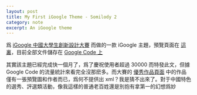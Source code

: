 ```yaml
---
layout: post
title: My First iGoogle Theme - Somilody 2
category: note
excerpt: An iGoogle theme
---
```


<div class=txt>
<p>爲 <a href="http://www.google.cn/intl/zh-CN/landing/igcontest09/">iGoogle 中國大學生創新設計大賽</a> 而做的一款 iGoogle 主題，預覽頁面在 <a href="http://www.google.com/ig/directory?hl=en&gl=us&type=themes&url=somilody.googlecode.com/files/somilody2.xml">這裏</a>，目前全部文件儲存在 <a href="http://code.google.com/p/somilody/">Google Code 上</a></p>

<p>其實該主題已經完成快一個月了，爲了慶祝使用者超過 30000 而特發此文，但據 Google Code 的流量統計來看完全沒那麽多。而大賽的 <a href="http://www.google.cn/intl/zh-CN/landing/igcontest09/themes/samples.html">優秀作品頁面</a> 中的作品僅有一張預覽圖和作者而已，爲何不提供出 xml？我是猜不出來了。對于中國特色的選秀、評選類活動，像我這樣的普通老百姓還是別抱有拿第一的幻想爲妙</p>
</div>
